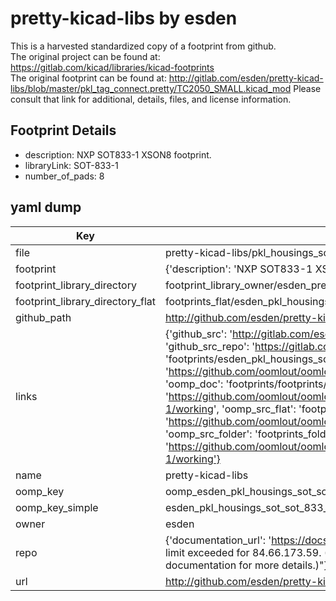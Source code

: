 # pretty-kicad-libs by esden  
This is a harvested standardized copy of a footprint from github.  
The original project can be found at:  
https://gitlab.com/kicad/libraries/kicad-footprints  
The original footprint can be found at:
http://gitlab.com/esden/pretty-kicad-libs/blob/master/pkl_tag_connect.pretty/TC2050_SMALL.kicad_mod
Please consult that link for additional, details, files, and license information.  
## Footprint Details
* description: NXP SOT833-1 XSON8 footprint.  
* libraryLink: SOT-833-1  
* number_of_pads: 8  
## yaml dump  
| Key | Value |  
| --- | --- |  
| file | pretty-kicad-libs/pkl_housings_sot.pretty/SOT-833-1.kicad_mod |  
| footprint | {'description': 'NXP SOT833-1 XSON8 footprint.', 'libraryLink': 'SOT-833-1', 'number_of_pads': 8} |  
| footprint_library_directory | footprint_library_owner/esden_pretty-kicad-libs |  
| footprint_library_directory_flat | footprints_flat/esden_pkl_housings_sot_sot_833_1/working |  
| github_path | http://github.com/esden/pretty-kicad-libs/blob/master/pkl_housings_sot.pretty/SOT-833-1.kicad_mod |  
| links | {'github_src': 'http://gitlab.com/esden/pretty-kicad-libs/blob/master/pkl_tag_connect.pretty/TC2050_SMALL.kicad_mod', 'github_src_repo': 'https://gitlab.com/kicad/libraries/kicad-footprints', 'oomp_bot': 'footprints/esden_pkl_housings_sot_sot_833_1/working', 'oomp_bot_github': 'https://github.com/oomlout/oomlout_oomp_footprint_bot/tree/main/footprints/esden_pkl_housings_sot_sot_833_1/working', 'oomp_doc': 'footprints/footprints/esden/pkl_housings_sot/SOT-833-1/working/', 'oomp_doc_github': 'https://github.com/oomlout/oomlout_oomp_footprint_doc/tree/main/footprints/footprints/esden/pkl_housings_sot/SOT-833-1/working', 'oomp_src_flat': 'footprints_flat/footprints_flat/esden_pkl_housings_sot_sot_833_1/working', 'oomp_src_flat_github': 'https://github.com/oomlout/oomlout_oomp_footprint_src/tree/main/footprints_flat/esden_pkl_housings_sot_sot_833_1/working', 'oomp_src_folder': 'footprints_folder/footprints_folder/esden/pkl_housings_sot/SOT-833-1/working', 'oomp_src_folder_github': 'https://github.com/oomlout/oomlout_oomp_footprint_src/tree/main/footprints_folder/esden/pkl_housings_sot/SOT-833-1/working'} |  
| name | pretty-kicad-libs |  
| oomp_key | oomp_esden_pkl_housings_sot_sot_833_1 |  
| oomp_key_simple | esden_pkl_housings_sot_sot_833_1 |  
| owner | esden |  
| repo | {'documentation_url': 'https://docs.github.com/rest/overview/resources-in-the-rest-api#rate-limiting', 'message': "API rate limit exceeded for 84.66.173.59. (But here's the good news: Authenticated requests get a higher rate limit. Check out the documentation for more details.)"} |  
| url | http://github.com/esden/pretty-kicad-libs |  

